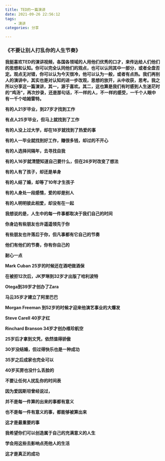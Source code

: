 ```yaml
---
title: TED的一篇演讲
date: 2021-09-26 22:56:12
tags:
	- 演讲
categories: 分享

---
```

### 《不要让别人打乱你的人生节奏》

**我挺喜欢TED的演讲视频，各国各领域的人用他们优秀的口才，来传达给人们他们的思想和认知。你可以完全认同他们的观点，也可以认同其中一部分，或者全盘否定。观点无对错，你可以认为今天很冷，他可以认为一般，或者有点热。我们再别人的演讲中，其实也是对认知的进一步改观，思想的放开，从中收获，思考。我之所以分享这一篇演讲，其一，源于喜欢。其二，这也算是我们有时感到人生迷茫时的“鸡汤”，再次抄录，还是那句话，不一样的人，不一样的感受，一千个人眼中有一千个哈姆雷特。**
<!--more-->
**有的人21岁毕业，到27岁才找到工作**  

**有点人25岁毕业，但马上就找到了工作**  

**有的人没上过大学，却在18岁就找到了热爱的事**  

**有的人一毕业就找到好工作，赚很多钱，却过的不开心**  

**有的人选择间隔年，去寻找自我**  

**有的人16岁就清楚知道自己要什么，但在26岁时改变了想法**  

**有的人有了孩子，却还是单身**  

**有的人结了婚，却等了10年才生孩子**  

**有的人身处一段感情，爱的却是别人**  

**有的人明明彼此相爱，却没有在一起**  

**我想说的是，人生中的每一件事都取决于我们自己的时间**  

**你身边有些朋友也许遥遥领先于你**  

**有些朋友也许落后于你，但凡事都有它自己的节奏**  

**他们有他们的节奏，你有你自己的**  

**耐心一点**  

**Mark Cuban 25岁的时候还在酒吧做酒保**    

**在被拒12次后，JK罗琳到32岁才出版了哈利波特**  

**Otega到39岁才创办了Zara**  

**马云35岁才建立了阿里巴巴**  

**Morgan Freeman 到52岁的时候才迎来他演艺事业的大爆发**

**Steve Carell 40岁才红**  

**Rinchard Branson 34岁才创办维珍航空**  

**25岁后才拿到文凭，依然值得骄傲**  

**30岁没结婚，但过得快乐也是一种成功**  

**35岁之后成家也完全可以**  

**40岁买房也没什么丢脸的**  

**不要让任何人扰乱你的时间表**    

**因为爱因斯坦曾经说过，**  

**并不是每一件算的出来的事都有意义**  

**也不是每一件有意义的事，都能够被算出来**  

**这才是最重要的事**

**我希望你们可以创造属于自己的充满意义的人生**  

**学会用这些去影响点亮他人的生活**  

**这才是真正的成功**     
